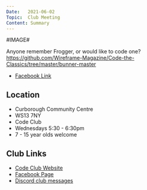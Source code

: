 ```yaml
---
Date:   2021-06-02
Topic:  Club Meeting
Content: Summary
---
```

#IMAGE#

Anyone remember Frogger, or would like to code one?
https://github.com/Wireframe-Magazine/Code-the-Classics/tree/master/bunner-master

* [Facebook Link](https://www.facebook.com/1481985248595237/posts/3797556867038052/)

## Location

* Curborough Community Centre
* WS13 7NY
* Code Club
* Wednesdays 5:30 - 6:30pm
* 7 - 15 year olds welcome

## Club Links

* [Code Club Website](https://lichfield-code-club.github.io/)
* [Facebook Page](https://www.facebook.com/LichfieldCoders)
* [Discord club messages](https://discord.gg/szz6xGK)
